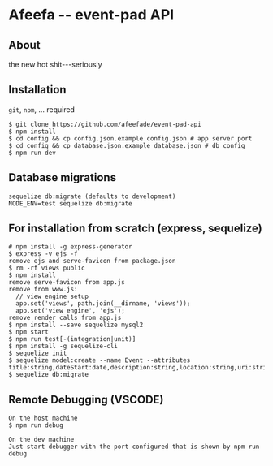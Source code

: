 # Afeefa -- event-pad API

## About

the new hot shit---seriously

## Installation

`git`, `npm`, ... required

    $ git clone https://github.com/afeefade/event-pad-api
    $ npm install
    $ cd config && cp config.json.example config.json # app server port
    $ cd config && cp database.json.example database.json # db config
    $ npm run dev

## Database migrations
    sequelize db:migrate (defaults to development)
    NODE_ENV=test sequelize db:migrate

## For installation from scratch (express, sequelize)

    # npm install -g express-generator
    $ express -v ejs -f
    remove ejs and serve-favicon from package.json
    $ rm -rf views public
    $ npm install
    remove serve-favicon from app.js
    remove from www.js:
      // view engine setup
      app.set('views', path.join(__dirname, 'views'));
      app.set('view engine', 'ejs');
    remove render calls from app.js
    $ npm install --save sequelize mysql2
    $ npm start
    $ npm run test[-(integration|unit)]
    $ npm install -g sequelize-cli
    $ sequelize init
    $ sequelize model:create --name Event --attributes title:string,dateStart:date,description:string,location:string,uri:string
    $ sequelize db:migrate

## Remote Debugging (VSCODE)

    On the host machine
    $ npm run debug

    On the dev machine
    Just start debugger with the port configured that is shown by npm run debug
